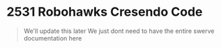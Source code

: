 # 2531 Robohawks Cresendo Code

> We'll update this later
> We just dont need to have the entire swerve documentation here